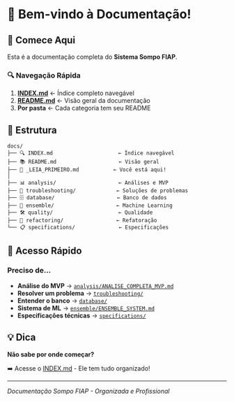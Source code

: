 # 👋 Bem-vindo à Documentação!

## 🎯 Comece Aqui

Esta é a documentação completa do **Sistema Sompo FIAP**.

### 🔍 Navegação Rápida

1. **[INDEX.md](INDEX.md)** ← Índice completo navegável
2. **[README.md](README.md)** ← Visão geral da documentação
3. **Por pasta** ← Cada categoria tem seu README

## 📂 Estrutura

```
docs/
├── 🔍 INDEX.md                     ← Índice navegável
├── 📚 README.md                    ← Visão geral
├── 👋 _LEIA_PRIMEIRO.md           ← Você está aqui!
│
├── 📊 analysis/                    ← Análises e MVP
├── 🔧 troubleshooting/             ← Soluções de problemas
├── 🗄️ database/                    ← Banco de dados
├── 🤖 ensemble/                    ← Machine Learning
├── 🛠️ quality/                     ← Qualidade
├── 🔄 refactoring/                 ← Refatoração
└── 📋 specifications/              ← Especificações
```

## 🚀 Acesso Rápido

### Preciso de...

- **Análise do MVP** → [`analysis/ANALISE_COMPLETA_MVP.md`](analysis/ANALISE_COMPLETA_MVP.md)
- **Resolver um problema** → [`troubleshooting/`](troubleshooting/)
- **Entender o banco** → [`database/`](database/)
- **Sistema de ML** → [`ensemble/ENSEMBLE_SYSTEM.md`](ensemble/ENSEMBLE_SYSTEM.md)
- **Especificações técnicas** → [`specifications/`](specifications/)

## 💡 Dica

**Não sabe por onde começar?**

➡️ Acesse o [INDEX.md](INDEX.md) - Ele tem tudo organizado!

---

*Documentação Sompo FIAP - Organizada e Profissional*

